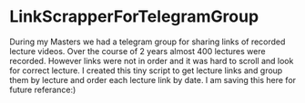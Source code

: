 # LinkScrapperForTelegramGroup

During my Masters we had a telegram group for sharing links of recorded lecture videos. Over the course of 2 years almost 400 lectures were recorded. However links were not in order and it was hard to scroll and look for correct lecture. I created this tiny script to get lecture links and group them by lecture and order each lecture link by date. I am saving this here for future referance:)
